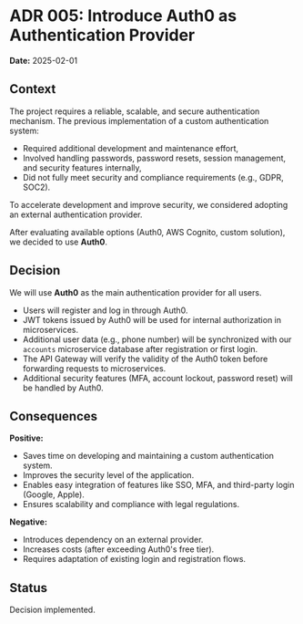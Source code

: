 # ADR 005: Introduce Auth0 as Authentication Provider

**Date:** 2025-02-01

## Context
The project requires a reliable, scalable, and secure authentication mechanism. The previous implementation of a custom authentication system:
- Required additional development and maintenance effort,
- Involved handling passwords, password resets, session management, and security features internally,
- Did not fully meet security and compliance requirements (e.g., GDPR, SOC2).

To accelerate development and improve security, we considered adopting an external authentication provider.

After evaluating available options (Auth0, AWS Cognito, custom solution), we decided to use **Auth0**.

## Decision
We will use **Auth0** as the main authentication provider for all users.

- Users will register and log in through Auth0.
- JWT tokens issued by Auth0 will be used for internal authorization in microservices.
- Additional user data (e.g., phone number) will be synchronized with our `accounts` microservice database after registration or first login.
- The API Gateway will verify the validity of the Auth0 token before forwarding requests to microservices.
- Additional security features (MFA, account lockout, password reset) will be handled by Auth0.

## Consequences
**Positive:**
- Saves time on developing and maintaining a custom authentication system.
- Improves the security level of the application.
- Enables easy integration of features like SSO, MFA, and third-party login (Google, Apple).
- Ensures scalability and compliance with legal regulations.

**Negative:**
- Introduces dependency on an external provider.
- Increases costs (after exceeding Auth0's free tier).
- Requires adaptation of existing login and registration flows.

## Status

Decision implemented.